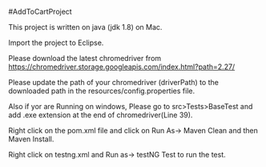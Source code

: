 #AddToCartProject

This project is written on java (jdk 1.8) on Mac.

Import the project to Eclipse.

Please download the latest chromedriver from https://chromedriver.storage.googleapis.com/index.html?path=2.27/ 

Please update the path of your chromedriver (driverPath) to the downloaded path in the resources/config.properties file.

Also if yor are Running on windows, Please go to src>Tests>BaseTest and add .exe extension at the end of chromedriver(Line 39). 

Right click on the pom.xml file and click on Run As-> Maven Clean and then Maven Install.

Right click on testng.xml and Run as-> testNG Test to run the test.
